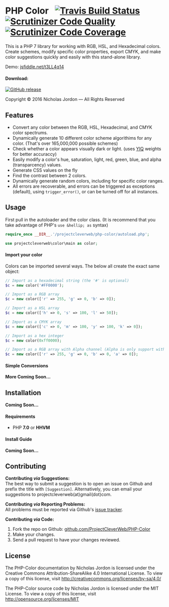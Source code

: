 # PHP Color &nbsp; [![Travis Build Status](https://img.shields.io/travis/ProjectCleverWeb/PHP-Color.svg?maxAge=2592000?style=flat-square)](https://travis-ci.org/ProjectCleverWeb/PHP-Color) [![Scrutinizer Code Quality](https://img.shields.io/scrutinizer/g/ProjectCleverWeb/PHP-Color.svg?maxAge=2592000?style=flat-square)](https://scrutinizer-ci.com/g/ProjectCleverWeb/PHP-Color/) [![Scrutinizer Code Coverage](https://img.shields.io/scrutinizer/coverage/g/ProjectCleverWeb/PHP-Color.svg?maxAge=2592000?style=flat-square)](https://scrutinizer-ci.com/g/ProjectCleverWeb/PHP-Color/)

This is a PHP 7 library for working with RGB, HSL, and Hexadecimal colors. Create schemes, modify specific color properties, export CMYK, and make color suggestions quickly and easily with this stand-alone library.

Demo: [jsfiddle.net/t3LL4q14](http://jsfiddle.net/t3LL4q14/embedded/result/)

#### Download:

[![GitHub release](https://img.shields.io/github/release/ProjectCleverWeb/PHP-Color.svg?maxAge=2592000?style=flat-square)](https://github.com/ProjectCleverWeb/PHP-Color/releases)

Copyright &copy; 2016 Nicholas Jordon &mdash; All Rights Reserved

## Features

* Convert any color between the RGB, HSL, Hexadecimal, and CMYK color spectrums.
* Dynamically generate 10 different color scheme algorithims for any color. (That's over 165,000,000 possible schemes)
* Check whether a color appears visually dark or light. (uses [YIQ](https://en.wikipedia.org/wiki/YIQ) weights for better accuraccy)
* Easily modify a color's hue, saturation, light, red, green, blue, and alpha (transparcency) values.
* Generate CSS values on the fly
* Find the contrast between 2 colors.
* Dynamically generate random colors, including for specific color ranges.
* All errors are recoverable, and errors can be triggered as exceptions (default), using `trigger_error()`, or can be turned off for all instances.

## Usage

First pull in the autoloader and the color class. (It is recommend that you take advantage of PHP's `use &hellip; as` syntax)

```php
require_once __DIR__.'/projectcleverweb/php-color/autoload.php';

use projectcleverweb\color\main as color;
```

#### Import your color
Colors can be imported several ways. The below all create the exact same object:

```php
// Import as a hexadecimal string (the '#' is optional)
$c = new color('#FF0000');

// Import as a RGB array
$c = new color(['r' => 255, 'g' => 0, 'b' => 0]);

// Import as a HSL array
$c = new color(['h' => 0, 's' => 100, 'l' => 50]);

// Import as a CMYK array
$c = new color(['c' => 0, 'm' => 100, 'y' => 100, 'k' => 0]);

// Import as a hex integer
$c = new color(0xff0000);

// Import as a RGB array with Alpha channel (Alpha is only support with array inputs and must use the 'a' offset)
$c = new color(['r' => 255, 'g' => 0, 'b' => 0, 'a' => 0]);
```

#### Simple Conversions

**More Coming Soon&hellip;**

## Installation

**Coming Soon&hellip;**

#### Requirements

* PHP **7.0** or **HHVM**

#### Install Guide

**Coming Soon&hellip;**

## Contributing

**Contributing *via* Suggestions:** <br>
The best way to submit a suggestion is to open an issue on Github and prefix the
title with `[Suggestion]`. Alternatively, you can email your suggestions to
projectcleverweb(at)gmail(dot)com.

**Contributing *via* Reporting Problems:** <br>
All problems must be reported via Github's
[issue tracker](https://github.com/ProjectCleverWeb/PHP-Color/issues).

**Contributing *via* Code:**

1. Fork the repo on Github: [github.com/ProjectCleverWeb/PHP-Color](https://github.com/ProjectCleverWeb/PHP-Color)
2. Make your changes.
3. Send a pull request to have your changes reviewed.

## License

The PHP-Color documentation by Nicholas Jordon is licensed
under the Creative Commons Attribution-ShareAlike 4.0 International License.
To view a copy of this license, visit http://creativecommons.org/licenses/by-sa/4.0/

The PHP-Color source code by Nicholas Jordon is licensed under
the MIT License. To view a copy of this license, visit http://opensource.org/licenses/MIT
